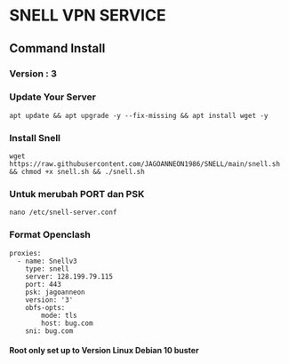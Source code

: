 # SNELL VPN SERVICE
## Command Install
### Version : 3
### Update Your Server
```
apt update && apt upgrade -y --fix-missing && apt install wget -y
```
### Install Snell
```
wget https://raw.githubusercontent.com/JAGOANNEON1986/SNELL/main/snell.sh && chmod +x snell.sh && ./snell.sh
```
### Untuk merubah PORT dan PSK
```
nano /etc/snell-server.conf
```

### Format Openclash
```
proxies:
  - name: Snellv3
    type: snell
    server: 128.199.79.115
    port: 443
    psk: jagoanneon
    version: '3'
    obfs-opts:
        mode: tls
        host: bug.com
    sni: bug.com
```
#### Root only set up to Version Linux Debian 10 buster
